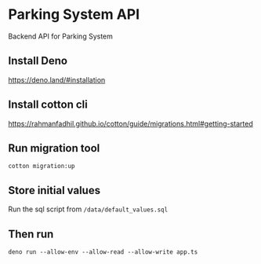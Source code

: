 # Parking System API
Backend API for Parking System

## Install Deno
https://deno.land/#installation

## Install cotton cli
https://rahmanfadhil.github.io/cotton/guide/migrations.html#getting-started

## Run migration tool
```
cotton migration:up
```

## Store initial values
Run the sql script from `/data/default_values.sql`

## Then run 
```
deno run --allow-env --allow-read --allow-write app.ts
```
